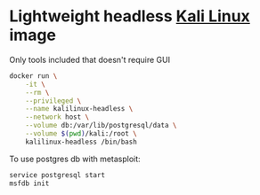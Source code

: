 # Lightweight headless [Kali Linux](https://www.kali.org) image

Only tools included that doesn't require GUI

```sh
docker run \
    -it \
    --rm \
    --privileged \
    --name kalilinux-headless \
    --network host \
    --volume db:/var/lib/postgresql/data \
    --volume $(pwd)/kali:/root \
    kalilinux-headless /bin/bash
```

To use postgres db with metasploit:

```sh
service postgresql start
msfdb init
```
